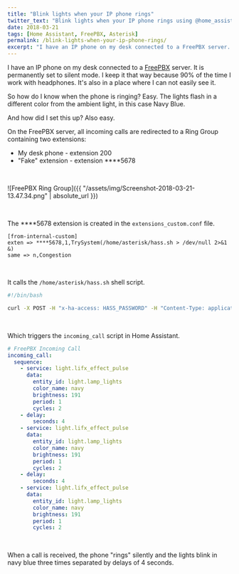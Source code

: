 ```yaml
---
title: "Blink lights when your IP phone rings"
twitter_text: "Blink lights when your IP phone rings using @home_assistant"
date: 2018-03-21
tags: [Home Assistant, FreePBX, Asterisk]
permalink: /blink-lights-when-your-ip-phone-rings/
excerpt: "I have an IP phone on my desk connected to a FreePBX server. It is permanently set to silent mode. I keep it that way because 90% of the time I work with headphones. It's also in a place where I can not easily see it."
---
```

<!-- markdownlint-disable html -->
I have an IP phone on my desk connected to a [FreePBX](https://www.freepbx.org) server. It is permanently set to silent mode. I keep it that way because 90% of the time I work with headphones. It's also in a place where I can not easily see it.

So how do I know when the phone is ringing? Easy. The lights flash in a different color from the ambient light, in this case Navy Blue.

And how did I set this up? Also easy.

On the FreePBX server, all incoming calls are redirected to a Ring Group containing two extensions:

* My desk phone - extension 200
* "Fake" extension - extension \*\*\*\*5678

<br />

![FreePBX Ring Group]({{ "/assets/img/Screenshot-2018-03-21-13.47.34.png" | absolute_url }})

<br />

The \*\*\*\*5678 extension is created in the `extensions_custom.conf` file.

```asterisk
[from-internal-custom]
exten => ****5678,1,TrySystem(/home/asterisk/hass.sh > /dev/null 2>&1 &)
same => n,Congestion
```

<br />

It calls the `/home/asterisk/hass.sh` shell script.

```bash
#!/bin/bash

curl -X POST -H "x-ha-access: HASS_PASSWORD" -H "Content-Type: application/json" http://HASS_SERVER_ADDRESS:8123/api/services/script/incoming_call
```

<br />

Which triggers the `incoming_call` script in Home Assistant.

```yaml
# FreePBX Incoming Call
incoming_call:
  sequence:
    - service: light.lifx_effect_pulse
      data:
        entity_id: light.lamp_lights
        color_name: navy
        brightness: 191
        period: 1
        cycles: 2
    - delay:
        seconds: 4
    - service: light.lifx_effect_pulse
      data:
        entity_id: light.lamp_lights
        color_name: navy
        brightness: 191
        period: 1
        cycles: 2
    - delay:
        seconds: 4
    - service: light.lifx_effect_pulse
      data:
        entity_id: light.lamp_lights
        color_name: navy
        brightness: 191
        period: 1
        cycles: 2
```

<br />

When a call is received, the phone "rings" silently and the lights blink in navy blue three times separated by delays of 4 seconds.
